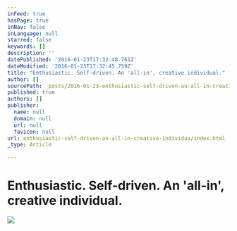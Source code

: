 ```yaml
---
inFeed: true
hasPage: true
inNav: false
inLanguage: null
starred: false
keywords: []
description: ''
datePublished: '2016-01-23T17:32:48.761Z'
dateModified: '2016-01-23T17:32:45.759Z'
title: "​Enthusiastic. Self-driven. An 'all-in', creative individual."
author: []
sourcePath: _posts/2016-01-23-enthusiastic-self-driven-an-all-in-creative-individua.md
published: true
authors: []
publisher:
  name: null
  domain: null
  url: null
  favicon: null
url: enthusiastic-self-driven-an-all-in-creative-individua/index.html
_type: Article

---
```

# ​Enthusiastic. Self-driven. An 'all-in', creative individual.
![](https://the-grid-user-content.s3-us-west-2.amazonaws.com/1c9a81f1-26c1-40dc-8020-9057dc5d5399.jpg)
